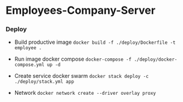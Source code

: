 # Employees-Company-Server

### Deploy

- Build productive image
`docker build -f ./deploy/Dockerfile -t employee .`

- Run image docker compose
`docker-compose -f ./deploy/docker-compose.yml up -d`

- Create service docker swarm
`docker stack deploy -c ./deploy/stack.yml app`

- Network
`docker network create --driver overlay proxy`